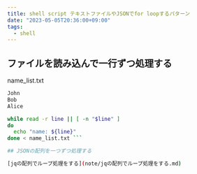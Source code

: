```yaml
---
title: shell script テキストファイルやJSONでfor loopするパターン
date: "2023-05-05T20:36:00+09:00"
tags:
  - shell
---
```

 
## ファイルを読み込んで一行ずつ処理する

name_list.txt

```txt
John
Bob
Alice
```

```bash
while read -r line || [ -n "$line" ]
do
  echo "name: ${line}"
done < name_list.txt ```

## JSONの配列を一つずつ処理する

[jqの配列でループ処理をする](note/jqの配列でループ処理をする.md)
